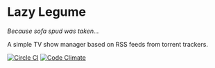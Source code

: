 # Lazy Legume

_Because sofa spud was taken..._

A simple TV show manager based on RSS feeds from torrent trackers.

[![Circle CI](https://circleci.com/gh/XanderStrike/lazy-legume.svg?style=svg)](https://circleci.com/gh/XanderStrike/lazy-legume)
[![Code Climate](https://codeclimate.com/github/XanderStrike/lazy-legume/badges/gpa.svg)](https://codeclimate.com/github/XanderStrike/lazy-legume)
